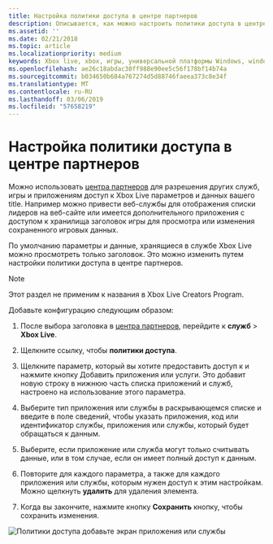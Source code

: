 ```yaml
---
title: Настройка политики доступа в центре партнеров
description: Описывается, как можно настроить политики доступа в центре партнеров, чтобы разрешить другие приложения, игры и службы для доступа к параметрам Xbox Live.
ms.assetid: ''
ms.date: 02/21/2018
ms.topic: article
ms.localizationpriority: medium
keywords: Xbox live, xbox, игры, универсальной платформы Windows, windows 10, xbox, один, udc универсальной developer center
ms.openlocfilehash: ae26c18abdac30ff988e90ee5c56f178bf14b74a
ms.sourcegitcommit: b034650b684a767274d5d88746faeea373c8e34f
ms.translationtype: MT
ms.contentlocale: ru-RU
ms.lasthandoff: 03/06/2019
ms.locfileid: "57658219"
---
```

# <a name="configure-access-policies-in-partner-center"></a>Настройка политики доступа в центре партнеров

Можно использовать [центра партнеров](https://partner.microsoft.com/dashboard) для разрешения других служб, игры и приложениям доступ к Xbox Live параметров и данных вашего title. Например можно привести веб-службы для отображения списки лидеров на веб-сайте или имеется дополнительного приложения с доступом к хранилища заголовок игры для просмотра или изменения сохраненного игровых данных.

По умолчанию параметры и данные, хранящиеся в службе Xbox Live можно просмотреть только заголовок. Это можно изменить путем настройки политики доступа в центре партнеров.

> [!NOTE]
> Этот раздел не применим к названия в Xbox Live Creators Program.

Добавьте конфигурацию следующим образом:

1. После выбора заголовка в [центра партнеров](https://partner.microsoft.com/dashboard), перейдите к **служб** > **Xbox Live**.

2. Щелкните ссылку, чтобы **политики доступа**.

3. Щелкните параметр, который вы хотите предоставить доступ к и нажмите кнопку Добавить приложения или услуги. Это добавит новую строку в нижнюю часть списка приложений и служб, настроено на использование этого параметра.

4. Выберите тип приложения или службы в раскрывающемся списке и введите в поле сведений, чтобы указать приложения, код или идентификатор службы, приложения или службы, который будет обращаться к данным.

5. Выберите, если приложение или служба могут только считывать данные, или в том случае, если он имеет полный доступ к данным.

6. Повторите для каждого параметра, а также для каждого приложения или службы, которым нужен доступ к этим настройкам. Можно щелкнуть **удалить** для удаления элемента.

7. Когда вы закончите, нажмите кнопку **Сохранить** кнопку, чтобы сохранить изменения.

![Политики доступа добавьте экран приложения или службы](../../images/dev-center/data-sharing-2.png)
